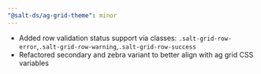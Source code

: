 ```yaml
---
"@salt-ds/ag-grid-theme": minor
---
```


- Added row validation status support via classes: `.salt-grid-row-error`,`.salt-grid-row-warning`,`.salt-grid-row-success`
- Refactored secondary and zebra variant to better align with ag grid CSS variables
